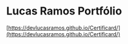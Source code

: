 # Lucas Ramos Portfólio
[https://devlucasramos.github.io/Certificard/](https://devlucasramos.github.io/Certificard/)
